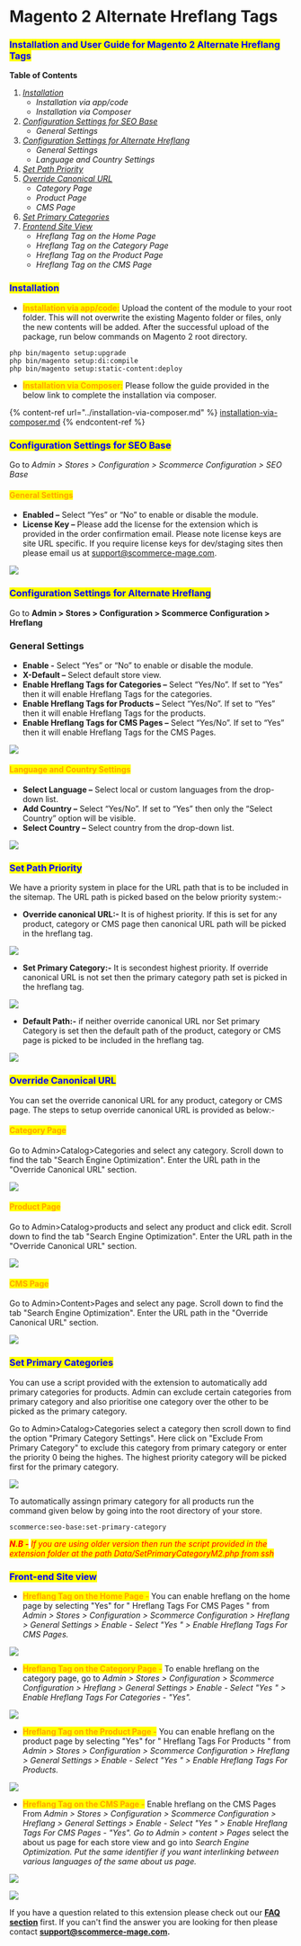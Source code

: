 # Magento 2 Alternate Hreflang Tags

### <mark style="color:blue;">Installation and User Guide for Magento 2 Alternate Hreflang Tags</mark>

**Table of Contents**

1. [_Installation_ ](magento-2-alternate-hreflang-tags.md#\_toc\_250006)
   * _Installation via app/code_&#x20;
   * _Installation via Composer_
2. [_Configuration Settings for SEO Base_ ](magento-2-alternate-hreflang-tags.md#\_toc\_250005)
   * _General Settings_&#x20;
3. [_Configuration Settings for Alternate Hreflang_ ](magento-2-alternate-hreflang-tags.md#\_toc\_250003)
   * _General Settings_&#x20;
   * _Language and Country Settings_&#x20;
4. [_Set Path Priority_](magento-2-alternate-hreflang-tags.md#set-path-priority)
5. [_Override Canonical URL_](magento-2-alternate-hreflang-tags.md#override-canonical-url)
   * _Category Page_
   * _Product Page_
   * _CMS Page_
6. [_Set Primary Categories_](magento-2-alternate-hreflang-tags.md#set-primary-categories)
7. [_Frontend Site View_ ](magento-2-alternate-hreflang-tags.md#\_toc\_250000)
   * _Hreflang Tag on the Home Page_&#x20;
   * _Hreflang Tag on the Category Page_&#x20;
   * _Hreflang Tag on the Product Page_&#x20;
   * _Hreflang Tag on the CMS Page_&#x20;

### <mark style="color:blue;">Installation</mark> <a href="#toc_250006" id="toc_250006"></a>

* <mark style="color:orange;">**Installation via app/code:**</mark> Upload the content of the module to your root folder. This will not overwrite the existing Magento folder or files, only the new contents will be added. After the successful upload of the package, run below commands on Magento 2 root directory.

```
php bin/magento setup:upgrade
php bin/magento setup:di:compile
php bin/magento setup:static-content:deploy
```

* <mark style="color:orange;">**Installation via Composer:**</mark> Please follow the guide provided in the below link to complete the installation via composer.

{% content-ref url="../installation-via-composer.md" %}
[installation-via-composer.md](../installation-via-composer.md)
{% endcontent-ref %}

### <mark style="color:blue;">Configuration Settings for SEO Base</mark> <a href="#toc_250005" id="toc_250005"></a>

Go to _Admin > Stores > Configuration > Scommerce Configuration > SEO Base_

#### <mark style="color:orange;">General Settings</mark> <a href="#toc_250004" id="toc_250004"></a>

* **Enabled –** Select “Yes” or “No” to enable or disable the module.
* **License Key –** Please add the license for the extension which is provided in the order confirmation email. Please note license keys are site URL specific. If you require license keys for dev/staging sites then please email us at [support@scommerce-mage.com](mailto:support@scommerce-mage.com).

![](../../.gitbook/assets/config\_seo.png)

### <mark style="color:blue;">Configuration Settings for Alternate Hreflang</mark> <a href="#toc_250003" id="toc_250003"></a>

Go to **Admin > Stores > Configuration > Scommerce Configuration > Hreflang**

### General Settings <a href="#toc_250002" id="toc_250002"></a>

* **Enable -** Select “Yes” or “No” to enable or disable the module.
* **X-Default –** Select default store view.
* **Enable Hreflang Tags for Categories –** Select “Yes/No”. If set to “Yes” then it will enable Hreflang Tags for the categories.
* **Enable Hreflang Tags for Products –** Select “Yes/No”. If set to “Yes” then it will enable Hreflang Tags for the products.
* **Enable Hreflang Tags for CMS Pages –** Select “Yes/No”. If set to “Yes” then it will enable Hreflang Tags for the CMS Pages.

![](../../.gitbook/assets/href\_1.png)

#### <mark style="color:orange;">Language and Country Settings</mark> <a href="#toc_250001" id="toc_250001"></a>

* **Select Language –** Select local or custom languages from the drop-down list.
* **Add Country –** Select “Yes/No”. If set to “Yes” then only the “Select Country” option will be visible.
* **Select Country –** Select country from the drop-down list.

![](../../.gitbook/assets/hreflang2.jpg)

### <mark style="color:blue;">**Set Path Priority**</mark>

We have a priority system in place for the URL path that is to be included in the sitemap. The URL path is picked based on the below priority system:-

* **Override canonical URL:-** It is of highest priority. If this is set for any product, category or CMS page then canonical URL path will be picked in the hreflang tag.

![](../../.gitbook/assets/hrefoverride\_890x.png)

* **Set Primary Category:-** It is secondest highest priority. If override canonical URL is not set then the primary category path set is picked in the hreflang tag.

![](../../.gitbook/assets/hrefprimary\_890x.png)

* **Default Path:-** if neither override canonical URL nor Set primary Category is set then the default path of the product, category or CMS page is picked to be included in the hreflang tag.

![](../../.gitbook/assets/hrefregular\_890x.png)

### <mark style="color:blue;">**Override Canonical URL**</mark>

You can set the override canonical URL for any product, category or CMS page. The steps to setup override canonical URL is provided as below:-

#### <mark style="color:orange;">Category Page</mark>

Go to Admin>Catalog>Categories and select any category. Scroll down to find the tab "Search Engine Optimization". Enter the URL path in the "Override Canonical URL" section.&#x20;

![](../../.gitbook/assets/overridecategory\_890x.png)

#### <mark style="color:orange;">Product Page</mark>

Go to Admin>Catalog>products and select any product and click edit. Scroll down to find the tab "Search Engine Optimization". Enter the URL path in the "Override Canonical URL" section.&#x20;

![](../../.gitbook/assets/overrideproduct\_890x.png)

#### <mark style="color:orange;">CMS Page</mark>

Go to Admin>Content>Pages and select any page. Scroll down to find the tab "Search Engine Optimization". Enter the URL path in the "Override Canonical URL" section.&#x20;

![](../../.gitbook/assets/overridecms\_890x.png)

### <mark style="color:blue;">Set Primary Categories</mark>

You can use a script provided with the extension to automatically add primary categories for products. Admin can exclude certain categories from primary category and also prioritise one category over the other to be picked as the primary category.

Go to Admin>Catalog>Categories select a category then scroll down to find the option "Primary Category Settings". Here click on "Exclude From Primary Category" to exclude this category from primary category or enter the priority 0 being the highes. The highest priority category will be picked first for the primary category.

![](<../../.gitbook/assets/1 (3).png>)

To automatically assingn primary category for all products run the command given below by going into the root directory of your store.

```
scommerce:seo-base:set-primary-category
```

_<mark style="color:red;">**N.B -**</mark>_ _<mark style="color:red;">If you are using older version then run the script provided in the extension folder at the path Data/SetPrimaryCategoryM2.php from ssh</mark>_

### <mark style="color:blue;">Front-end Site view</mark> <a href="#toc_250002" id="toc_250002"></a>

* <mark style="color:orange;">**Hreflang Tag on the Home Page -**</mark> You can enable hreflang on the home page by selecting "Yes" for " Hreflang Tags For CMS Pages " from _Admin > Stores > Configuration > Scommerce Configuration > Hreflang > General Settings > Enable - Select "Yes " > Enable Hreflang Tags For CMS Pages._

![](../../.gitbook/assets/hreflang\_home.png)

* <mark style="color:orange;">**Hreflang Tag on the Category Page -**</mark> To enable hreflang on the category page, go to _Admin > Stores > Configuration > Scommerce Configuration > Hreflang > General Settings > Enable - Select "Yes " > Enable Hreflang Tags For Categories - "Yes"._

![](../../.gitbook/assets/hreflang\_category.jpg)

* <mark style="color:orange;">**Hreflang Tag on the Product Page -**</mark> You can enable hreflang on the product page by selecting "Yes" for " Hreflang Tags For Products " from _Admin > Stores > Configuration > Scommerce Configuration > Hreflang > General Settings > Enable - Select "Yes " > Enable Hreflang Tags For Products._

![](../../.gitbook/assets/hreflang\_product.png)

* <mark style="color:orange;">**Hreflang Tag on the CMS Page -**</mark> Enable hreflang on the CMS Pages From _Admin > Stores > Configuration > Scommerce Configuration > Hreflang > General Settings > Enable - Select "Yes " > Enable Hreflang Tags For CMS Pages - "Yes". Go to Admin > content > Pages_ select the about us page for each store view and go into _Search Engine Optimization. Put the same identifier if you want interlinking between various languages of the same about us page._

![](<../../.gitbook/assets/4 (1).png>)

![](<../../.gitbook/assets/3 (1) (1).png>)

If you have a question related to this extension please check out our [**FAQ section**](https://www.scommerce-mage.com/magento-2-hreflang.html#faq) first. If you can't find the answer you are looking for then please contact [**support@scommerce-mage.com**](mailto:core@scommerce-mage.com)**.**
